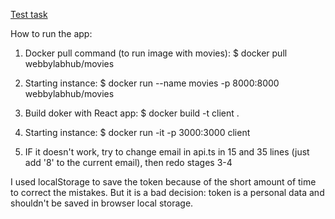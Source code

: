 [Test task](https://docs.google.com/document/d/1JBAJgTJWueI2ABe8d_QThVIIuAkLBxVj/edit?usp=sharing&ouid=103494789716798923569&rtpof=true&sd=true)

How to run the app:
1. Docker pull command (to run image with movies):
$ docker pull webbylabhub/movies

2. Starting instance:
$ docker run --name movies -p 8000:8000 webbylabhub/movies

3. Build doker with React app:
$ docker build -t client .

4. Starting instance:
$ docker run -it -p 3000:3000 client

5. IF it doesn't work, try to change email in api.ts in 15 and 35 lines (just add '8' to the current email), then redo stages 3-4

I used localStorage to save the token because of the short amount of time to correct the mistakes. But it is a bad decision: token is a personal data and shouldn't be saved in browser local storage.